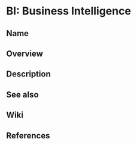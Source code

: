 # BI: Business Intelligence

## Name

## Overview

## Description

## See also

## Wiki

## References
